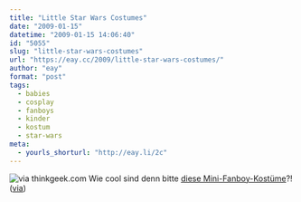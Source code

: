 ```yaml
---
title: "Little Star Wars Costumes"
date: "2009-01-15"
datetime: "2009-01-15 14:06:40"
id: "5055"
slug: "little-star-wars-costumes"
url: "https://eay.cc/2009/little-star-wars-costumes/"
author: "eay"
format: "post"
tags:
  - babies
  - cosplay
  - fanboys
  - kinder
  - kostum
  - star-wars
meta:
  - yourls_shorturl: "http://eay.li/2c"
---
```


![](/uploads/2009/littlestarwars.jpg "via thinkgeek.com") Wie cool sind denn bitte [diese Mini-Fanboy-Kostüme](http://www.thinkgeek.com/tshirts-apparel/kids/b38b/)?! ([via](http://www.wonderlandblog.com/wonderland/2009/01/halp.html))
